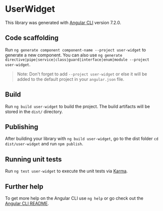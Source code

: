 # UserWidget

This library was generated with [Angular CLI](https://github.com/angular/angular-cli) version 7.2.0.

## Code scaffolding

Run `ng generate component component-name --project user-widget` to generate a new component. You can also use `ng generate directive|pipe|service|class|guard|interface|enum|module --project user-widget`.
> Note: Don't forget to add `--project user-widget` or else it will be added to the default project in your `angular.json` file. 

## Build

Run `ng build user-widget` to build the project. The build artifacts will be stored in the `dist/` directory.

## Publishing

After building your library with `ng build user-widget`, go to the dist folder `cd dist/user-widget` and run `npm publish`.

## Running unit tests

Run `ng test user-widget` to execute the unit tests via [Karma](https://karma-runner.github.io).

## Further help

To get more help on the Angular CLI use `ng help` or go check out the [Angular CLI README](https://github.com/angular/angular-cli/blob/master/README.md).
